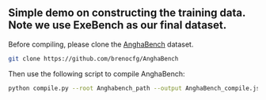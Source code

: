 ## Simple demo on constructing the training data. Note we use ExeBench as our final dataset.

Before compiling, please clone the [AnghaBench](https://github.com/brenocfg/AnghaBench) dataset.

```bash
git clone https://github.com/brenocfg/AnghaBench
```

Then use the following script to compile AnghaBench:
```bash
python compile.py --root Anghabench_path --output AnghaBench_compile.jsonl
```
